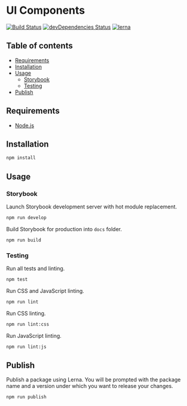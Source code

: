 # UI Components

[![Build Status](https://travis-ci.org/marcobiedermann/ui.svg)](https://travis-ci.org/marcobiedermann/ui)
[![devDependencies Status](https://david-dm.org/marcobiedermann/ui/dev-status.svg)](https://david-dm.org/marcobiedermann/ui?type=dev)
[![lerna](https://img.shields.io/badge/maintained%20with-lerna-cc00ff.svg)](https://lernajs.io/)

## Table of contents

- [Requirements](#requirements)
- [Installation](#installation)
- [Usage](#usage)
  - [Storybook](#storybook)
  - [Testing](#testing)
- [Publish](#publish)

## Requirements

- [Node.js](https://nodejs.org)

## Installation

```sh
npm install
```

## Usage

### Storybook

Launch Storybook development server with hot module replacement.

```sh
npm run develop
```

Build Storybook for production into `docs` folder.

```sh
npm run build
```

### Testing

Run all tests and linting.

```sh
npm test
```

Run CSS and JavaScript linting.

```sh
npm run lint
```

Run CSS linting.

```sh
npm run lint:css
```

Run JavaScript linting.

```sh
npm run lint:js
```

## Publish

Publish a package using Lerna. You will be prompted with the package name and a version under which you want to release your changes.

```sh
npm run publish
```
